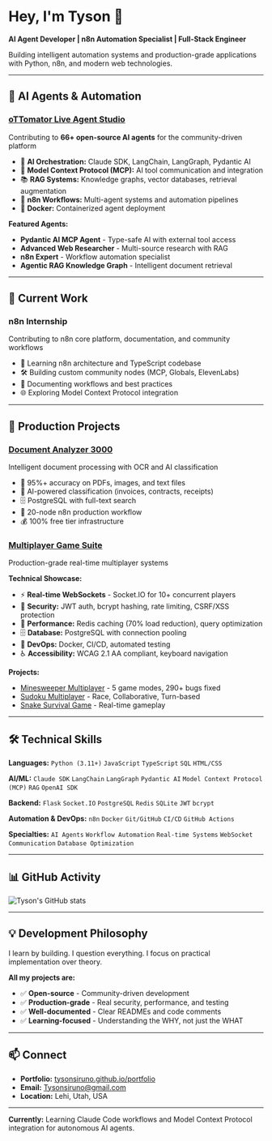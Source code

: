 # Hey, I'm Tyson 👋

**AI Agent Developer | n8n Automation Specialist | Full-Stack Engineer**

Building intelligent automation systems and production-grade applications with Python, n8n, and modern web technologies.

---

## 🤖 AI Agents & Automation

### [oTTomator Live Agent Studio](https://github.com/ottomator-agents)
Contributing to **66+ open-source AI agents** for the community-driven platform

- 🧠 **AI Orchestration:** Claude SDK, LangChain, LangGraph, Pydantic AI
- 🔗 **Model Context Protocol (MCP):** AI tool communication and integration
- 📚 **RAG Systems:** Knowledge graphs, vector databases, retrieval augmentation
- 🔄 **n8n Workflows:** Multi-agent systems and automation pipelines
- 🐳 **Docker:** Containerized agent deployment

**Featured Agents:**
- **Pydantic AI MCP Agent** - Type-safe AI with external tool access
- **Advanced Web Researcher** - Multi-source research with RAG
- **n8n Expert** - Workflow automation specialist
- **Agentic RAG Knowledge Graph** - Intelligent document retrieval

---

## 🔧 Current Work

### n8n Internship
Contributing to n8n core platform, documentation, and community workflows

- 📖 Learning n8n architecture and TypeScript codebase
- 🛠️ Building custom community nodes (MCP, Globals, ElevenLabs)
- 📝 Documenting workflows and best practices
- 🌐 Exploring Model Context Protocol integration

---

## 💼 Production Projects

### [Document Analyzer 3000](https://github.com/tysonsiruno/document-analyzer)
Intelligent document processing with OCR and AI classification

- 📄 95%+ accuracy on PDFs, images, and text files
- 🤖 AI-powered classification (invoices, contracts, receipts)
- 🗄️ PostgreSQL with full-text search
- 🔄 20-node n8n production workflow
- 💰 100% free tier infrastructure

### [Multiplayer Game Suite](https://github.com/tysonsiruno/minesweeper-multiplayer)
Production-grade real-time multiplayer systems

**Technical Showcase:**
- ⚡ **Real-time WebSockets** - Socket.IO for 10+ concurrent players
- 🔐 **Security:** JWT auth, bcrypt hashing, rate limiting, CSRF/XSS protection
- 🚀 **Performance:** Redis caching (70% load reduction), query optimization
- 🗄️ **Database:** PostgreSQL with connection pooling
- 🐳 **DevOps:** Docker, CI/CD, automated testing
- ♿ **Accessibility:** WCAG 2.1 AA compliant, keyboard navigation

**Projects:**
- [Minesweeper Multiplayer](https://github.com/tysonsiruno/minesweeper-multiplayer) - 5 game modes, 290+ bugs fixed
- [Sudoku Multiplayer](https://github.com/tysonsiruno/sudoku-multiplayer) - Race, Collaborative, Turn-based
- [Snake Survival Game](https://github.com/tysonsiruno/snake-survival-game) - Real-time gameplay

---

## 🛠️ Technical Skills

**Languages:**
`Python (3.11+)` `JavaScript` `TypeScript` `SQL` `HTML/CSS`

**AI/ML:**
`Claude SDK` `LangChain` `LangGraph` `Pydantic AI` `Model Context Protocol (MCP)` `RAG` `OpenAI SDK`

**Backend:**
`Flask` `Socket.IO` `PostgreSQL` `Redis` `SQLite` `JWT` `bcrypt`

**Automation & DevOps:**
`n8n` `Docker` `Git/GitHub` `CI/CD` `GitHub Actions`

**Specialties:**
`AI Agents` `Workflow Automation` `Real-time Systems` `WebSocket Communication` `Database Optimization`

---

## 📊 GitHub Activity

![Tyson's GitHub stats](https://github-readme-stats.vercel.app/api?username=tysonsiruno&show_icons=true&theme=radical)

---

## 💡 Development Philosophy

I learn by building. I question everything. I focus on practical implementation over theory.

**All my projects are:**
- ✅ **Open-source** - Community-driven development
- ✅ **Production-grade** - Real security, performance, and testing
- ✅ **Well-documented** - Clear READMEs and code comments
- ✅ **Learning-focused** - Understanding the WHY, not just the WHAT

---

## 📫 Connect

- **Portfolio:** [tysonsiruno.github.io/portfolio](https://tysonsiruno.github.io/portfolio)
- **Email:** Tysonsiruno@gmail.com
- **Location:** Lehi, Utah, USA

---

**Currently:** Learning Claude Code workflows and Model Context Protocol integration for autonomous AI agents.
